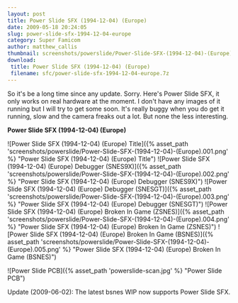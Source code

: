 ```yaml
---
layout: post
title: Power Slide SFX (1994-12-04) (Europe)
date: 2009-05-18 20:24:05
slug: power-slide-sfx-1994-12-04-europe
category: Super Famicom
author: matthew_callis
thumbnail: screenshots/powerslide/Power-Slide-SFX-(1994-12-04)-(Europe).001.png
download:
 title: Power Slide SFX (1994-12-04) (Europe)
 filename: sfc/power-slide-sfx-1994-12-04-europe.7z
---
```


So it's be a long time since any update. Sorry. Here's Power Slide SFX, it only works on real hardware at the moment. I don't have any images of it running but I will try to get some soon. It's really buggy when you do get it running, slow and the camera freaks out a lot. But none the less interesting.

**Power Slide SFX (1994-12-04) (Europe)**

![Power Slide SFX (1994-12-04) (Europe) Title]({% asset_path 'screenshots/powerslide/Power-Slide-SFX-(1994-12-04)-(Europe).001.png' %} "Power Slide SFX (1994-12-04) (Europe) Title")
![Power Slide SFX (1994-12-04) (Europe) Debugger (SNES9X)]({% asset_path 'screenshots/powerslide/Power-Slide-SFX-(1994-12-04)-(Europe).002.png' %} "Power Slide SFX (1994-12-04) (Europe) Debugger (SNES9X)")
![Power Slide SFX (1994-12-04) (Europe) Debugger (SNESGT)]({% asset_path 'screenshots/powerslide/Power-Slide-SFX-(1994-12-04)-(Europe).003.png' %} "Power Slide SFX (1994-12-04) (Europe) Debugger (SNESGT)")
![Power Slide SFX (1994-12-04) (Europe) Broken In Game (ZSNES)]({% asset_path 'screenshots/powerslide/Power-Slide-SFX-(1994-12-04)-(Europe).004.png' %} "Power Slide SFX (1994-12-04) (Europe) Broken In Game (ZSNES)")
![Power Slide SFX (1994-12-04) (Europe) Broken In Game (BSNES)]({% asset_path 'screenshots/powerslide/Power-Slide-SFX-(1994-12-04)-(Europe).005.png' %} "Power Slide SFX (1994-12-04) (Europe) Broken In Game (BSNES)")

![Power Slide PCB]({% asset_path 'powerslide-scan.jpg' %} "Power Slide PCB")

Update (2009-06-02): The latest bsnes WIP now supports Power Slide SFX.
